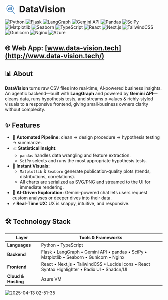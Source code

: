 <div align="center" style="display: flex; gap: 10px;">
  <img src="public/logo.png" alt="DataVision Logo" width="35" height="35" />
  <h1 style="margin: 0;">DataVision</h1>
</div>

![Python](https://img.shields.io/badge/Python-3776AB?logo=python&logoColor=white&style=for-the-badge)
![Flask](https://img.shields.io/badge/Flask-000000?logo=flask&logoColor=white&style=for-the-badge)
![LangGraph](https://img.shields.io/badge/LangGraph-FFCC00?style=for-the-badge)
![Gemini API](https://img.shields.io/badge/Gemini%20API-4285F4?style=for-the-badge&logo=google&logoColor=white)
![Pandas](https://img.shields.io/badge/Pandas-150458?logo=pandas&logoColor=white&style=for-the-badge)
![SciPy](https://img.shields.io/badge/SciPy-8CAAE6?logo=scipy&logoColor=white&style=for-the-badge)
![Matplotlib](https://img.shields.io/badge/Matplotlib-11557C?logo=matplotlib&logoColor=white&style=for-the-badge)
![Seaborn](https://img.shields.io/badge/Seaborn-4479A1?logo=seaborn&logoColor=white&style=for-the-badge)
![TypeScript](https://img.shields.io/badge/TypeScript-3178C6?logo=typescript&logoColor=white&style=for-the-badge)
![React](https://img.shields.io/badge/React-20232A?logo=react&logoColor=61DAFB&style=for-the-badge)
![Next.js](https://img.shields.io/badge/Next.js-000000?logo=nextdotjs&logoColor=white&style=for-the-badge)
![TailwindCSS](https://img.shields.io/badge/TailwindCSS-06B6D4?logo=tailwindcss&logoColor=white&style=for-the-badge)
![Gunicorn](https://img.shields.io/badge/Gunicorn-499848?logo=gunicorn&logoColor=white&style=for-the-badge)
![Nginx](https://img.shields.io/badge/Nginx-009639?logo=nginx&logoColor=white&style=for-the-badge)
![Azure](https://img.shields.io/badge/Azure-0078D4?logo=microsoftazure&logoColor=white&style=for-the-badge)

## 🌐 Web App: [www.data-vision.tech](http://www.data-vision.tech/)

## 📊 About

**DataVision** turns raw CSV files into real‑time, AI‑powered business insights.  
An agentic backend—built with **LangGraph** and powered by **Gemini API**—cleans data, runs hypothesis tests, and streams p‑values & richly‑styled visuals to a responsive frontend, giving small‑business owners clarity without complexity.

## ✨ Features

- 🔄 **Automated Pipeline:** clean → design procedure → hypothesis testing → summarize.
- 📈 **Statistical Insight:**
  - `pandas` handles data wrangling and feature extraction.
  - `SciPy` selects and runs the most appropriate hypothesis tests.
- 🎨 **Instant Visuals:**
  - `Matplotlib` & `Seaborn` generate publication‑quality plots (trends, distributions, correlations).
  - All charts are serialized as SVG/PNG and streamed to the UI for immediate rendering.
- 🤖 **AI‑Driven Exploration:** Gemini‑powered chat lets users request custom analyses or deeper dives into their data.
- ⚡ **Real‑Time UX:** UX is snappy, intuitive, and responsive.

## 🛠️ Technology Stack

| Layer               | Tools & Frameworks                                                                             |
| ------------------- | ---------------------------------------------------------------------------------------------- |
| **Languages**       | Python • TypeScript                                                                            |
| **Backend**         | Flask • LangGraph • Gemini API • pandas • SciPy • Matplotlib • Seaborn • Gunicorn • Nginx      |
| **Frontend**        | React • Next.js • TailwindCSS • Lucide Icons • React Syntax Highlighter • Radix UI • Shadcn/UI |
| **Cloud & Hosting** | Azure VM                                                                                       |

![2025-04-13 02-51-35](https://github.com/user-attachments/assets/c4546767-9ad2-44b5-9be6-b538bb63ceb1)
